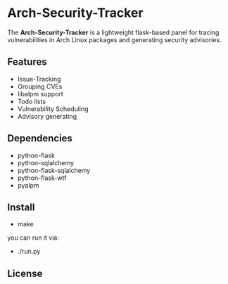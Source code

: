 # Arch-Security-Tracker

The **Arch-Security-Tracker** is a lightweight flask-based panel for
tracing vulnerabilities in Arch Linux packages and generating security
advisories.

## Features

* Issue-Tracking
* Grouping CVEs
* libalpm support
* Todo lists
* Vulnerability Scheduling
* Advisory generating

## Dependencies

* python-flask
* python-sqlalchemy
* python-flask-sqlalchemy
* python-flask-wtf
* pyalpm

## Install

* make

you can run it via:  
  
* ./run.py

## License


